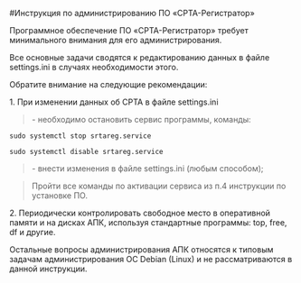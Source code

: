 #Инструкция по администрированию ПО «СРТА-Регистратор»

Программное обеспечение ПО «СРТА-Регистратор» требует минимального
внимания для его администрирования.

Все основные задачи сводятся к редактированию данных в файле
settings.ini в случаях необходимости этого.

Обратите внимание на следующие рекомендации:

1\.  При изменении данных об СРТА в файле settings.ini

>\- необходимо остановить сервис программы, команды:
```
sudo systemctl stop srtareg.service

sudo systemctl disable srtareg.service
```
> \- внести изменения в файле settings.ini (любым способом);

> Пройти все команды по активации сервиса из п.4 инструкции по установке
> ПО.

2\.  Периодически контролировать свободное место в оперативной памяти и
    на дисках АПК, используя стандартные программы: top, free, df и другие.

Остальные вопросы администрирования АПК относятся к типовым задачам
администрирования ОС Debian (Linux) и не рассматриваются в данной
инструкции.
